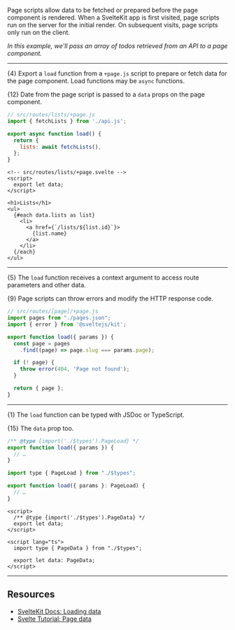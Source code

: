 Page scripts allow data to be fetched or prepared before the page component is rendered. When a SvelteKit app is first visited, page scripts run on the server for the initial render. On subsequent visits, page scripts only run on the client.

*In this example, we'll pass an array of todos retrieved from an API to a page component.*

---

{4} Export a `load` function from a `+page.js` script to prepare or fetch data for the page component. Load functions may be `async` functions.

{12} Date from the page script is passed to a `data` props on the page component.

```js
// src/routes/lists/+page.js
import { fetchLists } from './api.js';

export async function load() {
  return {
    lists: await fetchLists(),
  };
}
```

```svelte
<!-- src/routes/lists/+page.svelte -->
<script>
  export let data;
</script>

<h1>Lists</h1>
<ul>
  {#each data.lists as list}
    <li>
      <a href={`/lists/${list.id}`}>
        {list.name}
      </a>
    </li>
  {/each}
</ul>
```

---

{5} The `load` function receives a context argument to access route parameters and other data.

{9} Page scripts can throw errors and modify the HTTP response code.

```js
// src/routes/[page]/+page.js
import pages from "./pages.json";
import { error } from '@sveltejs/kit';

export function load({ params }) {
  const page = pages
    .find((page) => page.slug === params.page);

  if (! page) {
    throw error(404, 'Page not found');
  }

  return { page };
}
```

---

{1} The `load` function can be typed with JSDoc or TypeScript.

{15} The `data` prop too.

```js
/** @type {import('./$types').PageLoad} */
export function load({ params }) {
  // …
}
```

```js
import type { PageLoad } from "./$types";

export function load({ params }: PageLoad) {
  // …
}
```

```svelte
<script>
  /** @type {import('./$types').PageData} */
  export let data;
</script>
```

```svelte
<script lang="ts">
  import type { PageData } from "./$types";

  export let data: PageData;
</script>
```

---

## Resources

- [SvelteKit Docs: Loading data](https://kit.svelte.dev/docs/load)
- [Svelte Tutorial: Page data](https://learn.svelte.dev/tutorial/page-data)
